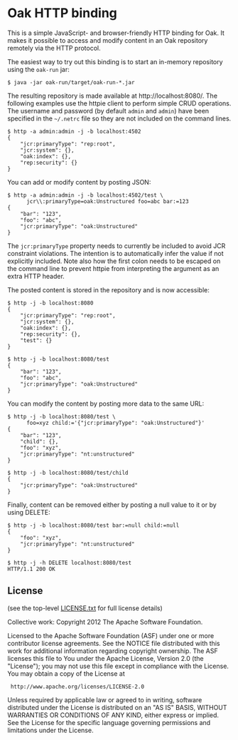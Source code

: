 Oak HTTP binding
================

This is a simple JavaScript- and browser-friendly HTTP binding for Oak.
It makes it possible to access and modify content in an Oak repository
remotely via the HTTP protocol.

The easiest way to try out this binding is to start an in-memory repository
using the `oak-run` jar:

    $ java -jar oak-run/target/oak-run-*.jar

The resulting repository is made available at http://localhost:8080/.
The following examples use the httpie client to perform simple CRUD operations.
The username and password (by default `admin` and `admin`) have been specified
in the `~/.netrc` file so they are not included on the command lines.

    $ http -a admin:admin -j -b localhost:4502
    {
        "jcr:primaryType": "rep:root",
        "jcr:system": {},
        "oak:index": {},
        "rep:security": {}
    }

You can add or modify content by posting JSON:

    $ http -a admin:admin -j -b localhost:4502/test \
          jcr\\:primaryType=oak:Unstructured foo=abc bar:=123
    {
        "bar": "123",
        "foo": "abc",
        "jcr:primaryType": "oak:Unstructured"
    }

The `jcr:primaryType` property needs to currently be included to avoid
JCR constraint violations. The intention is to automatically infer the
value if not explicitly included. Note also how the first colon needs to
be escaped on the command line to prevent httpie from interpreting the
argument as an extra HTTP header.

The posted content is stored in the repository and is now accessible:

    $ http -j -b localhost:8080
    {
        "jcr:primaryType": "rep:root",
        "jcr:system": {},
        "oak:index": {},
        "rep:security": {},
        "test": {}
    }

    $ http -j -b localhost:8080/test
    {
        "bar": "123",
        "foo": "abc",
        "jcr:primaryType": "oak:Unstructured"
    }

You can modify the content by posting more data to the same URL:

    $ http -j -b localhost:8080/test \
          foo=xyz child:='{"jcr:primaryType": "oak:Unstructured"}'
    {
        "bar": "123",
        "child": {},
        "foo": "xyz",
        "jcr:primaryType": "nt:unstructured"
    }

    $ http -j -b localhost:8080/test/child
    {
        "jcr:primaryType": "oak:Unstructured"
    }

Finally, content can be removed either by posting a null value to it
or by using DELETE:

    $ http -j -b localhost:8080/test bar:=null child:=null
    {
        "foo": "xyz",
        "jcr:primaryType": "nt:unstructured"
    }

    $ http -j -h DELETE localhost:8080/test
    HTTP/1.1 200 OK

License
-------

(see the top-level [LICENSE.txt](../LICENSE.txt) for full license details)

Collective work: Copyright 2012 The Apache Software Foundation.

Licensed to the Apache Software Foundation (ASF) under one or more
contributor license agreements.  See the NOTICE file distributed with
this work for additional information regarding copyright ownership.
The ASF licenses this file to You under the Apache License, Version 2.0
(the "License"); you may not use this file except in compliance with
the License.  You may obtain a copy of the License at

     http://www.apache.org/licenses/LICENSE-2.0

Unless required by applicable law or agreed to in writing, software
distributed under the License is distributed on an "AS IS" BASIS,
WITHOUT WARRANTIES OR CONDITIONS OF ANY KIND, either express or implied.
See the License for the specific language governing permissions and
limitations under the License.
